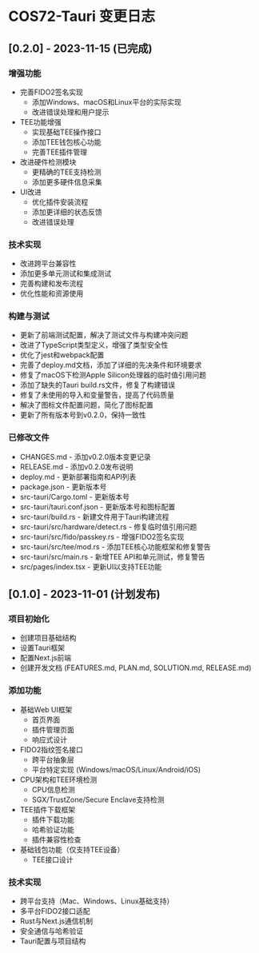 # COS72-Tauri 变更日志

## [0.2.0] - 2023-11-15 (已完成)

### 增强功能
- 完善FIDO2签名实现
  - 添加Windows、macOS和Linux平台的实际实现
  - 改进错误处理和用户提示
- TEE功能增强
  - 实现基础TEE操作接口
  - 添加TEE钱包核心功能
  - 完善TEE插件管理
- 改进硬件检测模块
  - 更精确的TEE支持检测
  - 添加更多硬件信息采集
- UI改进
  - 优化插件安装流程
  - 添加更详细的状态反馈
  - 改进错误处理

### 技术实现
- 改进跨平台兼容性
- 添加更多单元测试和集成测试
- 完善构建和发布流程
- 优化性能和资源使用

### 构建与测试
- 更新了前端测试配置，解决了测试文件与构建冲突问题
- 改进了TypeScript类型定义，增强了类型安全性
- 优化了jest和webpack配置
- 完善了deploy.md文档，添加了详细的先决条件和环境要求
- 修复了macOS下检测Apple Silicon处理器的临时值引用问题
- 添加了缺失的Tauri build.rs文件，修复了构建错误
- 修复了未使用的导入和变量警告，提高了代码质量
- 解决了图标文件配置问题，简化了图标配置
- 更新了所有版本号到v0.2.0，保持一致性

### 已修改文件
- CHANGES.md - 添加v0.2.0版本变更记录
- RELEASE.md - 添加v0.2.0发布说明
- deploy.md - 更新部署指南和API列表
- package.json - 更新版本号
- src-tauri/Cargo.toml - 更新版本号
- src-tauri/tauri.conf.json - 更新版本号和图标配置
- src-tauri/build.rs - 新建文件用于Tauri构建流程
- src-tauri/src/hardware/detect.rs - 修复临时值引用问题
- src-tauri/src/fido/passkey.rs - 增强FIDO2签名实现
- src-tauri/src/tee/mod.rs - 添加TEE核心功能框架和修复警告
- src-tauri/src/main.rs - 新增TEE API和单元测试，修复警告
- src/pages/index.tsx - 更新UI以支持TEE功能

## [0.1.0] - 2023-11-01 (计划发布)

### 项目初始化
- 创建项目基础结构
- 设置Tauri框架
- 配置Next.js前端
- 创建开发文档 (FEATURES.md, PLAN.md, SOLUTION.md, RELEASE.md)

### 添加功能
- 基础Web UI框架
  - 首页界面
  - 插件管理页面
  - 响应式设计
- FIDO2指纹签名接口
  - 跨平台抽象层
  - 平台特定实现 (Windows/macOS/Linux/Android/iOS)
- CPU架构和TEE环境检测
  - CPU信息检测
  - SGX/TrustZone/Secure Enclave支持检测
- TEE插件下载框架
  - 插件下载功能
  - 哈希验证功能
  - 插件兼容性检查
- 基础钱包功能（仅支持TEE设备）
  - TEE接口设计

### 技术实现
- 跨平台支持（Mac、Windows、Linux基础支持）
- 多平台FIDO2接口适配
- Rust与Next.js通信机制
- 安全通信与哈希验证 
- Tauri配置与项目结构 